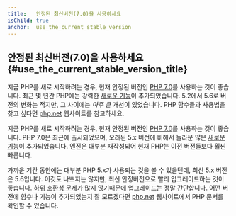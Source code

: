 ```yaml
---
title:   안정된 최신버전(7.0)을 사용하세요
isChild: true
anchor:  use_the_current_stable_version
---
```


## 안정된 최신버전(7.0)을 사용하세요 {#use_the_current_stable_version_title}

지금 PHP를 새로 시작하려는 경우, 현재 안정된 버전인 [PHP 7.0][php-release]를 사용하는 것이 좋습니다. 최근 몇 년간
PHP에는 강력한 [새로운 기능](#language_highlights)이 추가되었습니다. 5.2에서 5.6로 버전의 변화는 적지만, 그 사이에는
_아주 큰_ 개선이 있었습니다. PHP 함수들과 사용법을 찾고 싶다면 [php.net][php-docs] 웹사이트를 참고하세요.

지금 PHP를 새로 시작하려는 경우, 현재 안정된 버전인 [PHP 7.0][php-release]를 사용하는 것이 좋습니다. PHP 7.0은 최근에 출시되었으며,
오래된 5.x 버전에 비해서 놀라운 많은 [새로운 기능](#language_highlights)이 추가되었습니다. 엔진은 대부분 재작성되어
현재 PHP는 이전 버전들보다 훨씬 빠릅니다.

가까운 기간 동안에는 대부분 PHP 5.x가 사용되는 것을 볼 수 있을텐데, 최신 5.x 버전은 5.6입니다. 이것도 나쁘지는 않지만,
최신 안정버전으로 빨리 업그레이드하는 것이 좋습니다. [하위 호환성 문제][php70-bc]가 많지 않기때문에 업그레이드는 정말 간단합니다.
어떤 버전에 함수나 기능이 추가되었는지 잘 모르겠다면 [php.net][php-docs] 웹사이트에서 PHP 문서를 확인할 수 있습니다.

[php-release]: http://php.net/downloads.php
[php-docs]: http://php.net/manual/
[php70-bc]: http://php.net/manual/migration70.incompatible.php
